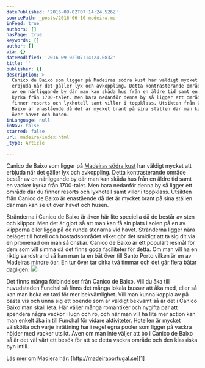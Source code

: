 ```yaml
---
datePublished: '2016-09-02T07:14:24.526Z'
sourcePath: _posts/2016-06-10-madeira.md
inFeed: true
authors: []
hasPage: true
keywords: []
author: []
via: {}
dateModified: '2016-09-02T07:14:24.083Z'
title: ''
publisher: {}
description: >-
  Canico de Baixo som ligger på Madeiras södra kust har väldigt mycket att
  erbjuda när det gäller lyx och avkoppling. Detta kontrasterande område består
  av en närliggande by där man kan skåda hus från en äldre tid samt en vacker
  kyrka från 1700-talet. Men bara nedanför denna by så ligger ett område där du
  finner resorts och lyxhotell samt villor i toppklass. Utsikten från Canico de
  Baixo är enastående då det är mycket brant på sina ställen där man kan se ut
  över havet och husen.
inLanguage: null
inNav: false
starred: false
url: madeira/index.html
_type: Article

---
```

Canico de Baixo som ligger på [Madeiras södra kust][0] har väldigt mycket att erbjuda när det gäller lyx och avkoppling. Detta kontrasterande område består av en närliggande by där man kan skåda hus från en äldre tid samt en vacker kyrka från 1700-talet. Men bara nedanför denna by så ligger ett område där du finner resorts och lyxhotell samt villor i toppklass. Utsikten från Canico de Baixo är enastående då det är mycket brant på sina ställen där man kan se ut över havet och husen.

Stränderna i Canico de Baixo är även här lite speciella då de består av sten och klippor. Men det är gjort så att man kan få sin plats i solen på en av klipporna eller ligga på de runda stenarna vid havet. Stränderna ligger nära beläget till hotell och bostadsområdet vilket gör det smidigt att ta sig dit via en promenad om man så önskar. Canico de Baixo är ett populärt resmål för dem som vill simma då det finns goda faciliteter för detta. Om man vill ha en riktig sandstrand så kan man ta en båt över till Santo Porto vilken är en av Madeiras mindre öar. En tur över tar cirka två timmar och det går flera båtar dagligen.
![](https://the-grid-user-content.s3-us-west-2.amazonaws.com/a1f89779-e61e-4158-8fc9-912300de65ce.jpg)

Det finns många förbindelser från Canico de Baixo. Vill du åka till huvudstaden Funchal så finns det många lokala bussar att åka med, eller så kan man boka en taxi för mer bekvämlighet. Vill man kunna koppla av på bästa vis och unna sig ett boende som är väldigt bekvämt så är det i Canico Baixo man skall leta. Här väljer många romantiker och nygifta par att spendera några veckor i lugn och ro, och när man vill ha lite mer action kan man enkelt åka in till Funchal för vidare aktiviteter. Hotellen är mycket välskötta och varje inrättning har i regel egna pooler som ligger på vackra höjder med vacker utsikt. Även om man inte väljer att bo i Canico de Baixo så är det väl värt ett besök för att se detta vackra område och den klassiska byn intill.

Läs mer om Madiera här: [http://madeiraportugal.se][1]

[0]: null
[1]: http://madeiraportugal.se/